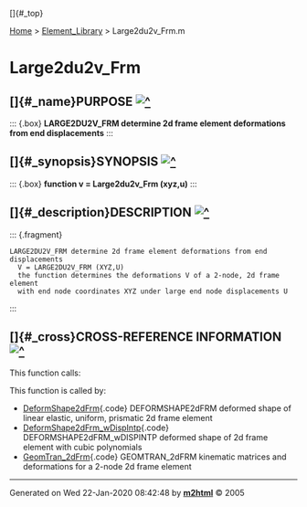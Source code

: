 []{#_top}

<div>

[Home](../FEDEASLab.html) \> [Element_Library](FEDEASLab.html) \>
Large2du2v_Frm.m

</div>

# Large2du2v_Frm

## []{#_name}PURPOSE [![\^](../up.png)](#_top)

::: {.box}
**LARGE2DU2V_FRM determine 2d frame element deformations from end
displacements**
:::

## []{#_synopsis}SYNOPSIS [![\^](../up.png)](#_top)

::: {.box}
**function v = Large2du2v_Frm (xyz,u)**
:::

## []{#_description}DESCRIPTION [![\^](../up.png)](#_top)

::: {.fragment}
``` {.comment}
LARGE2DU2V_FRM determine 2d frame element deformations from end displacements
  V = LARGE2DU2V_FRM (XYZ,U)
  the function determines the deformations V of a 2-node, 2d frame element
  with end node coordinates XYZ under large end node displacements U
```
:::

## []{#_cross}CROSS-REFERENCE INFORMATION [![\^](../up.png)](#_top)

This function calls:

This function is called by:

-   [DeformShape2dFrm](DeformShape2dFrm.html "function [XYd,xyd] = DeformShape2dFrm (xyz,ElemData,u,v,MAGF,nsub)"){.code}
    DEFORMSHAPE2dFRM deformed shape of linear elastic, uniform,
    prismatic 2d frame element
-   [DeformShape2dFrm_wDispIntp](DeformShape2dFrm_wDispIntp.html "function [XYd,xyd] = DeformShape2dFrm_wDispIntp (xyz,ElemData,u,v,MAGF,nsub)"){.code}
    DEFORMSHAPE2dFRM_wDISPINTP deformed shape of 2d frame element with
    cubic polynomials
-   [GeomTran_2dFrm](GeomTran_2dFrm.html "function [ag,bg,ab,v,Dv,DDv] = GeomTran_2dFrm (option,xyz,GeomData,u,Du,DDu)"){.code}
    GEOMTRAN_2dFRM kinematic matrices and deformations for a 2-node 2d
    frame element

------------------------------------------------------------------------

Generated on Wed 22-Jan-2020 08:42:48 by
**[m2html](http://www.artefact.tk/software/matlab/m2html/ "Matlab Documentation in HTML")**
© 2005
